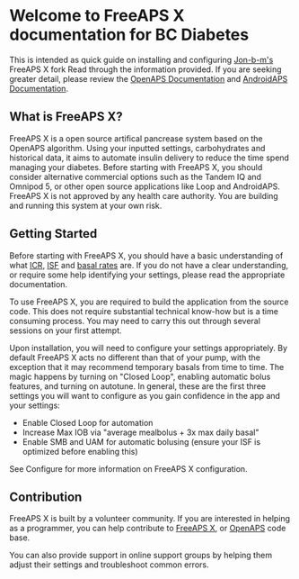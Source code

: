 # Welcome to FreeAPS X documentation for BC Diabetes 
This is intended as quick guide on installing and configuring [Jon-b-m's](https://github.com/Jon-b-m/freeaps) FreeAPS X fork Read through the information provided. If you are seeking greater detail, please review the [OpenAPS Documentation](https://openaps.readthedocs.io/en/latest/) and [AndroidAPS Documentation](https://androidaps.readthedocs.io/en/latest/).

## What is FreeAPS X?
FreeAPS X is a open source artifical pancrease system based on the OpenAPS algorithm. Using your inputted settings, carbohydrates and historical data, it aims to automate insulin delivery to reduce the time spend managing your diabetes. Before starting with FreeAPS X, you should consider alternative commercial options such as the Tandem IQ and Omnipod 5, or other open source applications like Loop and AndroidAPS. FreeAPS X is not approved by any health care authority. You are building and running this system at your own risk.

## Getting Started
Before starting with FreeAPS X, you should have a basic understanding of what [ICR](/docs/settings/configuration/carbratios.md), [ISF](/docs/settings/configuration/insulinsensitivities.md) and [basal rates](/docs/settings/configuration/basalprofile.md) are. If you do not have a clear understanding, or require some help identifying your settings, please read the appropriate documentation.

To use FreeAPS X, you are required to build the application from the source code. This does not require substantial technical know-how but is a time consuming process. You may need to carry this out through several sessions on your first attempt.

Upon installation, you will need to configure your settings appropriately. By default FreeAPS X acts no different than that of your pump, with the exception that it may recommend temporary basals from time to time. The magic happens by turning on "Closed Loop", enabling automatic bolus features, and turning on autotune. In general, these are the first three settings you will want to configure as you gain confidence in the app and your settings:

- Enable Closed Loop for automation
- Increase Max IOB via "average mealbolus + 3x max daily basal"
- Enable SMB and UAM for automatic bolusing (ensure your ISF is optimized before enabling this)
 
See Configure for more information on FreeAPS X configuration.

## Contribution
FreeAPS X is built by a volunteer community. If you are interested in helping as a programmer, you can help contribute to [FreeAPS X](https://github.com/Jon-b-m/middleware), or [OpenAPS](https://github.com/openaps/oref0) code base. 

You can also provide support in online support groups by helping them adjust their settings and troubleshoot common errors.